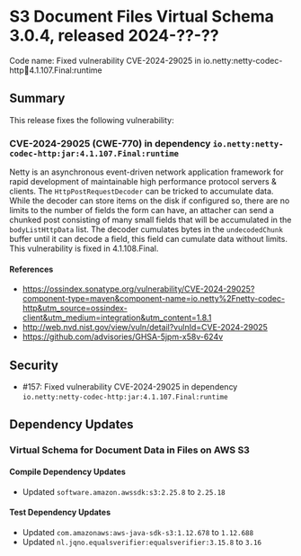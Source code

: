 # S3 Document Files Virtual Schema 3.0.4, released 2024-??-??

Code name: Fixed vulnerability CVE-2024-29025 in io.netty:netty-codec-http:jar:4.1.107.Final:runtime

## Summary

This release fixes the following vulnerability:

### CVE-2024-29025 (CWE-770) in dependency `io.netty:netty-codec-http:jar:4.1.107.Final:runtime`
Netty is an asynchronous event-driven network application framework for rapid development of maintainable high performance protocol servers & clients. The `HttpPostRequestDecoder` can be tricked to accumulate data. While the decoder can store items on the disk if configured so, there are no limits to the number of fields the form can have, an attacher can send a chunked post consisting of many small fields that will be accumulated in the `bodyListHttpData` list. The decoder cumulates bytes in the `undecodedChunk` buffer until it can decode a field, this field can cumulate data without limits. This vulnerability is fixed in 4.1.108.Final.
#### References
* https://ossindex.sonatype.org/vulnerability/CVE-2024-29025?component-type=maven&component-name=io.netty%2Fnetty-codec-http&utm_source=ossindex-client&utm_medium=integration&utm_content=1.8.1
* http://web.nvd.nist.gov/view/vuln/detail?vulnId=CVE-2024-29025
* https://github.com/advisories/GHSA-5jpm-x58v-624v

## Security

* #157: Fixed vulnerability CVE-2024-29025 in dependency `io.netty:netty-codec-http:jar:4.1.107.Final:runtime`

## Dependency Updates

### Virtual Schema for Document Data in Files on AWS S3

#### Compile Dependency Updates

* Updated `software.amazon.awssdk:s3:2.25.8` to `2.25.18`

#### Test Dependency Updates

* Updated `com.amazonaws:aws-java-sdk-s3:1.12.678` to `1.12.688`
* Updated `nl.jqno.equalsverifier:equalsverifier:3.15.8` to `3.16`
